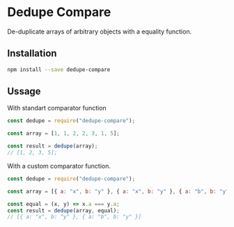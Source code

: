 # Dedupe Compare

De-duplicate arrays of arbitrary objects with a equality function.

## Installation

```sh
npm install --save dedupe-compare
```

## Ussage

With standart comparator function

```js
const dedupe = require("dedupe-compare");

const array = [1, 1, 2, 2, 3, 1, 5];

const result = dedupe(array);
// [1, 2, 3, 5];
```

With a custom comparator function.

```js
const dedupe = require("dedupe-compare");

const array = [{ a: "x", b: "y" }, { a: "x", b: "y" }, { a: "b", b: "y" }];

const equal = (x, y) => x.a === y.a;
const result = dedupe(array, equal);
// [{ a: "x", b: "y" }, { a: "b", b: "y" }]
```
